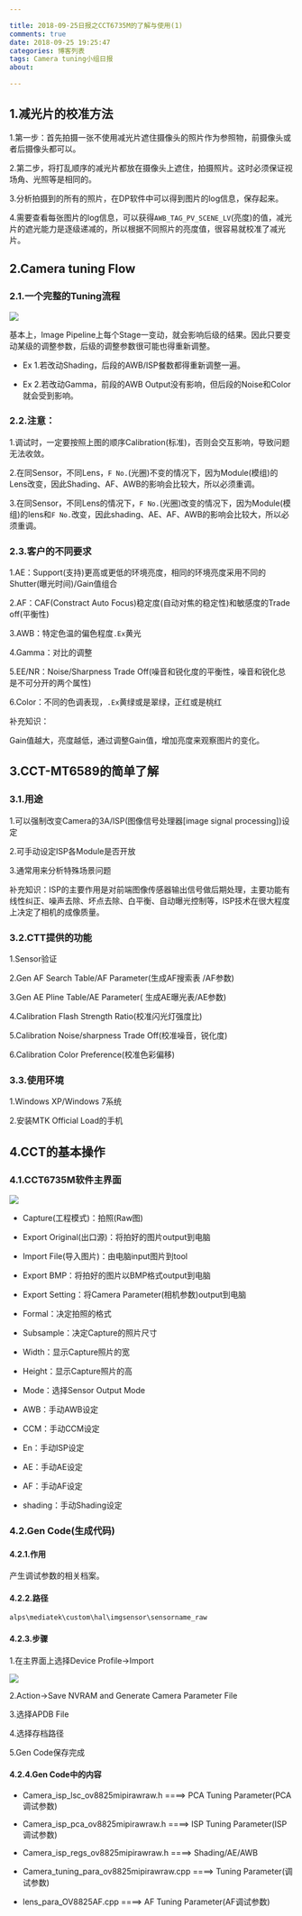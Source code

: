 ```yaml
---

title: 2018-09-25日报之CCT6735M的了解与使用(1)
comments: true
date: 2018-09-25 19:25:47
categories: 博客列表
tags: Camera tuning小组日报
about:

---
```


## 1.减光片的校准方法

1.第一步：首先拍摄一张不使用减光片遮住摄像头的照片作为参照物，前摄像头或者后摄像头都可以。

2.第二步，将打乱顺序的减光片都放在摄像头上遮住，拍摄照片。这时必须保证视场角、光照等是相同的。

3.分析拍摄到的所有的照片，在DP软件中可以得到图片的log信息，保存起来。

4.需要查看每张图片的log信息，可以获得`AWB_TAG_PV_SCENE_LV`(亮度)的值，减光片的遮光能力是逐级递减的，所以根据不同照片的亮度值，很容易就校准了减光片。

## 2.Camera tuning Flow

### 2.1.一个完整的Tuning流程

![ ](https://www.cnblogs.com/images/cnblogs_com/cliy-10/1299108/o_70.png)

基本上，Image Pipeline上每个Stage一变动，就会影响后级的结果。因此只要变动某级的调整参数，后级的调整参数很可能也得重新调整。

* Ex 1.若改动Shading，后段的AWB/ISP餐数都得重新调整一遍。

* Ex 2.若改动Gamma，前段的AWB Output没有影响，但后段的Noise和Color就会受到影响。

### 2.2.注意：

1.调试时，一定要按照上图的顺序Calibration(标准)，否则会交互影响，导致问题无法收敛。

2.在同Sensor，不同Lens，`F No.`(光圈)不变的情况下，因为Module(模组)的Lens改变，因此Shading、AF、AWB的影响会比较大，所以必须重调。

3.在同Sensor，不同Lens的情况下，`F No.`(光圈)改变的情况下，因为Module(模组)的lens和`F No.`改变，因此shading、AE、AF、AWB的影响会比较大，所以必须重调。

### 2.3.客户的不同要求

1.AE：Support(支持)更高或更低的环境亮度，相同的环境亮度采用不同的Shutter(曝光时间)/Gain值组合

2.AF：CAF(Constract Auto Focus)稳定度(自动对焦的稳定性)和敏感度的Trade off(平衡性)

3.AWB：特定色温的偏色程度`.Ex`黄光

4.Gamma：对比的调整

5.EE/NR：Noise/Sharpness Trade Off(噪音和锐化度的平衡性，噪音和锐化总是不可分开的两个属性)

6.Color：不同的色调表现，`.Ex`黄绿或是翠绿，正红或是桃红

补充知识：

Gain值越大，亮度越低，通过调整Gain值，增加亮度来观察图片的变化。


## 3.CCT-MT6589的简单了解

### 3.1.用途

1.可以强制改变Camera的3A/ISP(图像信号处理器[image signal processing])设定

2.可手动设定ISP各Module是否开放

3.通常用来分析特殊场景问题

补充知识：ISP的主要作用是对前端图像传感器输出信号做后期处理，主要功能有线性纠正、噪声去除、坏点去除、白平衡、自动曝光控制等，ISP技术在很大程度上决定了相机的成像质量。

### 3.2.CTT提供的功能

1.Sensor验证

2.Gen AF Search Table/AF Parameter(生成AF搜索表 /AF参数)

3.Gen AE Pline Table/AE Parameter( 生成AE曝光表/AE参数)

4.Calibration Flash Strength Ratio(校准闪光灯强度比)

5.Calibration Noise/sharpness Trade Off(校准噪音，锐化度)

6.Calibration Color Preference(校准色彩偏移)

### 3.3.使用环境

1.Windows XP/Windows 7系统

2.安装MTK Official Load的手机

## 4.CCT的基本操作

### 4.1.CCT6735M软件主界面

![ ](https://www.cnblogs.com/images/cnblogs_com/cliy-10/1299108/o_72.png)

* Capture(工程模式)：拍照(Raw图)

* Export Original(出口源)：将拍好的图片output到电脑

* Import File(导入图片)：由电脑input图片到tool

* Export BMP：将拍好的图片以BMP格式output到电脑

* Export Setting：将Camera Parameter(相机参数)output到电脑

* Formal：决定拍照的格式

* Subsample：决定Capture的照片尺寸

* Width：显示Capture照片的宽

* Height：显示Capture照片的高

* Mode：选择Sensor Output Mode

* AWB：手动AWB设定

* CCM：手动CCM设定

* En：手动ISP设定

* AE：手动AE设定

* AF：手动AF设定

* shading：手动Shading设定

### 4.2.Gen Code(生成代码)

#### 4.2.1.作用

产生调试参数的相关档案。

#### 4.2.2.路径

`alps\mediatek\custom\hal\imgsensor\sensorname_raw`

#### 4.2.3.步骤

1.在主界面上选择Device Profile->Import

![ ](https://www.cnblogs.com/images/cnblogs_com/cliy-10/1299108/o_73.png)

2.Action->Save NVRAM and Generate Camera Parameter File

3.选择APDB File

4.选择存档路径

5.Gen Code保存完成

#### 4.2.4.Gen Code中的内容

* Camera_isp_lsc_ov8825mipirawraw.h  ====> PCA Tuning Parameter(PCA调试参数)

* Camera_isp_pca_ov8825mipirawraw.h  ====> ISP Tuning Parameter(ISP调试参数)

* Camera_isp_regs_ov8825mipirawraw.h ====> Shading/AE/AWB

* Camera_tuning_para_ov8825mipirawraw.cpp ====> Tuning Parameter(调试参数)

* lens_para_OV8825AF.cpp ====> AF Tuning Parameter(AF调试参数)